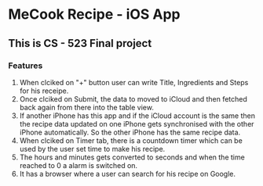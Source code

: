 # MeCook Recipe - iOS App

## This is CS - 523 Final project

### Features

1. When clciked on "+" button user can write Title, Ingredients and Steps for his receipe.
2. Once clciked on Submit, the data to moved to iCloud and then fetched back again from there into the table view.
3. If another iPhone has this app and if the iCloud account is the same then the recipe data updated on one iPhone gets synchronised with the other iPhone automatically. So the other iPhone has the same recipe data.
4. When clciked on Timer tab, there is a countdown timer which can be used by the user set time to make his recipe.
5. The hours and minutes gets converted to seconds and when the time reached to 0 a alarm is switched on.
6. It has a browser where a user can search for his recipe on Google.
